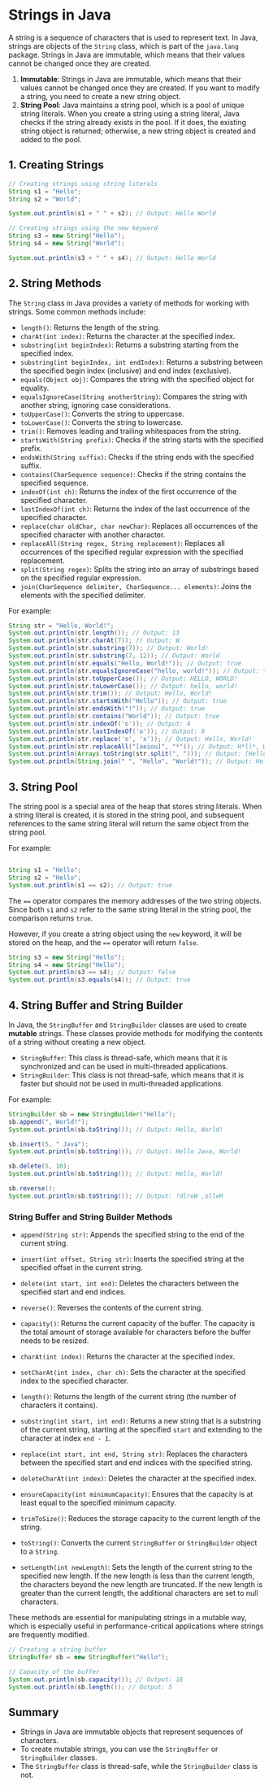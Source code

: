 # Strings in Java

A string is a sequence of characters that is used to represent text. In Java, strings are objects of the `String` class, which is part of the `java.lang` package. Strings in Java are immutable, which means that their values cannot be changed once they are created.

1. **Immutable**: Strings in Java are immutable, which means that their values cannot be changed once they are created. If you want to modify a string, you need to create a new string object.
2. **String Pool**: Java maintains a string pool, which is a pool of unique string literals. When you create a string using a string literal, Java checks if the string already exists in the pool. If it does, the existing string object is returned; otherwise, a new string object is created and added to the pool.

## 1. Creating Strings

```java
// Creating strings using string literals
String s1 = "Hello";
String s2 = "World";

System.out.println(s1 + " " + s2); // Output: Hello World

// Creating strings using the new keyword
String s3 = new String("Hello");
String s4 = new String("World");

System.out.println(s3 + " " + s4); // Output: Hello World
```

## 2. String Methods

The `String` class in Java provides a variety of methods for working with strings. Some common methods include:

- `length()`: Returns the length of the string.
- `charAt(int index)`: Returns the character at the specified index.
- `substring(int beginIndex)`: Returns a substring starting from the specified index.
- `substring(int beginIndex, int endIndex)`: Returns a substring between the specified begin index (inclusive) and end index (exclusive).
- `equals(Object obj)`: Compares the string with the specified object for equality.
- `equalsIgnoreCase(String anotherString)`: Compares the string with another string, ignoring case considerations.
- `toUpperCase()`: Converts the string to uppercase.
- `toLowerCase()`: Converts the string to lowercase.
- `trim()`: Removes leading and trailing whitespaces from the string.
- `startsWith(String prefix)`: Checks if the string starts with the specified prefix.
- `endsWith(String suffix)`: Checks if the string ends with the specified suffix.
- `contains(CharSequence sequence)`: Checks if the string contains the specified sequence.
- `indexOf(int ch)`: Returns the index of the first occurrence of the specified character.
- `lastIndexOf(int ch)`: Returns the index of the last occurrence of the specified character.
- `replace(char oldChar, char newChar)`: Replaces all occurrences of the specified character with another character.
- `replaceAll(String regex, String replacement)`: Replaces all occurrences of the specified regular expression with the specified replacement.
- `split(String regex)`: Splits the string into an array of substrings based on the specified regular expression.
- `join(CharSequence delimiter, CharSequence... elements)`: Joins the elements with the specified delimiter.

For example:

```java
String str = "Hello, World!";
System.out.println(str.length()); // Output: 13
System.out.println(str.charAt(7)); // Output: W
System.out.println(str.substring(7)); // Output: World!
System.out.println(str.substring(7, 12)); // Output: World
System.out.println(str.equals("Hello, World!")); // Output: true
System.out.println(str.equalsIgnoreCase("hello, world!")); // Output: true
System.out.println(str.toUpperCase()); // Output: HELLO, WORLD!
System.out.println(str.toLowerCase()); // Output: hello, world!
System.out.println(str.trim()); // Output: Hello, World!
System.out.println(str.startsWith("Hello")); // Output: true
System.out.println(str.endsWith("!")); // Output: true
System.out.println(str.contains("World")); // Output: true
System.out.println(str.indexOf('o')); // Output: 4
System.out.println(str.lastIndexOf('o')); // Output: 8
System.out.println(str.replace('o', 'x')); // Output: Hellx, Wxrld!
System.out.println(str.replaceAll("[aeiou]", "*")); // Output: H*ll*, W*rld!
System.out.println(Arrays.toString(str.split(", "))); // Output: [Hello, World!]
System.out.println(String.join(" ", "Hello", "World!")); // Output: Hello World!
```

## 3. String Pool

The string pool is a special area of the heap that stores string literals. When a string literal is created, it is stored in the string pool, and subsequent references to the same string literal will return the same object from the string pool.

For example:

```java

String s1 = "Hello";
String s2 = "Hello";
System.out.println(s1 == s2); // Output: true
```

The `==` operator compares the memory addresses of the two string objects. Since both `s1` and `s2` refer to the same string literal in the string pool, the comparison returns `true`.

However, if you create a string object using the `new` keyword, it will be stored on the heap, and the `==` operator will return `false`.

```java
String s3 = new String("Hello");
String s4 = new String("Hello");
System.out.println(s3 == s4); // Output: false
System.out.println(s3.equals(s4)); // Output: true
```

## 4. String Buffer and String Builder

In Java, the `StringBuffer` and `StringBuilder` classes are used to create **mutable** strings. These classes provide methods for modifying the contents of a string without creating a new object.

- `StringBuffer`: This class is thread-safe, which means that it is synchronized and can be used in multi-threaded applications.
- `StringBuilder`: This class is not thread-safe, which means that it is faster but should not be used in multi-threaded applications.

For example:

```java
StringBuilder sb = new StringBuilder("Hello");
sb.append(", World!");
System.out.println(sb.toString()); // Output: Hello, World!

sb.insert(5, " Java");
System.out.println(sb.toString()); // Output: Hello Java, World!

sb.delete(5, 10);
System.out.println(sb.toString()); // Output: Hello, World!

sb.reverse();
System.out.println(sb.toString()); // Output: !dlroW ,olleH
```

### String Buffer and String Builder Methods

- `append(String str)`: Appends the specified string to the end of the current string.
  
- `insert(int offset, String str)`: Inserts the specified string at the specified offset in the current string.
  
- `delete(int start, int end)`: Deletes the characters between the specified start and end indices.
  
- `reverse()`: Reverses the contents of the current string.
  
- `capacity()`: Returns the current capacity of the buffer. The capacity is the total amount of storage available for characters before the buffer needs to be resized.
  
- `charAt(int index)`: Returns the character at the specified index.
  
- `setCharAt(int index, char ch)`: Sets the character at the specified index to the specified character.
  
- `length()`: Returns the length of the current string (the number of characters it contains).
  
- `substring(int start, int end)`: Returns a new string that is a substring of the current string, starting at the specified `start` and extending to the character at index `end - 1`.
  
- `replace(int start, int end, String str)`: Replaces the characters between the specified start and end indices with the specified string.
  
- `deleteCharAt(int index)`: Deletes the character at the specified index.
  
- `ensureCapacity(int minimumCapacity)`: Ensures that the capacity is at least equal to the specified minimum capacity.
  
- `trimToSize()`: Reduces the storage capacity to the current length of the string.
  
- `toString()`: Converts the current `StringBuffer` or `StringBuilder` object to a `String`.

- `setLength(int newLength)`: Sets the length of the current string to the specified new length. If the new length is less than the current length, the characters beyond the new length are truncated. If the new length is greater than the current length, the additional characters are set to null characters.

These methods are essential for manipulating strings in a mutable way, which is especially useful in performance-critical applications where strings are frequently modified.

```java
// Creating a string buffer
StringBuffer sb = new StringBuffer("Hello");

// Capacity of the buffer
System.out.println(sb.capacity()); // Output: 16
System.out.println(sb.length()); // Output: 5

```

## Summary

- Strings in Java are immutable objects that represent sequences of characters.
- To create mutable strings, you can use the `StringBuffer` or `StringBuilder` classes.
- The `StringBuffer` class is thread-safe, while the `StringBuilder` class is not.

